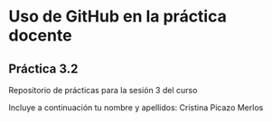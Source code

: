 # Uso de GitHub en la práctica docente

## Práctica 3.2

Repositorio de prácticas para la sesión 3 del curso

Incluye a continuación tu nombre y apellidos: Cristina Picazo Merlos
